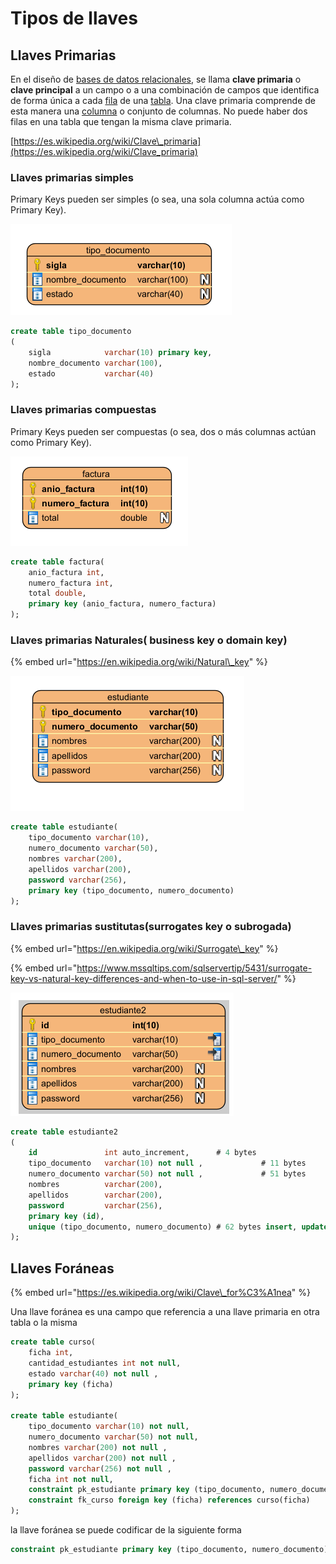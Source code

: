 # Tipos de llaves

## Llaves Primarias

En el diseño de [bases de datos relacionales](https://es.wikipedia.org/wiki/Base_de_datos_relacional), se llama **clave primaria** o **clave principal** a un campo o a una combinación de campos que identifica de forma única a cada [fila](https://es.wikipedia.org/wiki/Registro_%28base_de_datos%29) de una [tabla](https://es.wikipedia.org/wiki/Tabla_%28base_de_datos%29). Una clave primaria comprende de esta manera una [columna](https://es.wikipedia.org/wiki/Columna_%28base_de_datos%29) o conjunto de columnas. No puede haber dos filas en una tabla que tengan la misma clave primaria.

[https://es.wikipedia.org/wiki/Clave\_primaria](https://es.wikipedia.org/wiki/Clave_primaria)

### Llaves primarias simples

Primary Keys pueden ser simples \(o sea, una sola columna actúa como Primary Key\).

![](../../.gitbook/assets/image%20%283%29.png)

```sql
create table tipo_documento
(
    sigla            varchar(10) primary key,
    nombre_documento varchar(100),
    estado           varchar(40)
);
```

### Llaves primarias compuestas

Primary Keys pueden ser compuestas \(o sea, dos o más columnas actúan como Primary Key\).

![](../../.gitbook/assets/image%20%288%29.png)

```sql
create table factura(
    anio_factura int,
    numero_factura int,
    total double,
    primary key (anio_factura, numero_factura)
);
```

### Llaves primarias Naturales\( **business key o**  **domain key\)**

{% embed url="https://en.wikipedia.org/wiki/Natural\_key" %}

![](../../.gitbook/assets/image%20%282%29.png)

```sql
create table estudiante(
    tipo_documento varchar(10),
    numero_documento varchar(50),
    nombres varchar(200),
    apellidos varchar(200),
    password varchar(256),
    primary key (tipo_documento, numero_documento)
);
```

### Llaves primarias sustitutas\(surrogates key o subrogada\)

{% embed url="https://en.wikipedia.org/wiki/Surrogate\_key" %}

{% embed url="https://www.mssqltips.com/sqlservertip/5431/surrogate-key-vs-natural-key-differences-and-when-to-use-in-sql-server/" %}

![](../../.gitbook/assets/image%20%286%29.png)

```sql
create table estudiante2
(
    id               int auto_increment,      # 4 bytes
    tipo_documento   varchar(10) not null ,             # 11 bytes
    numero_documento varchar(50) not null ,             # 51 bytes
    nombres          varchar(200),
    apellidos        varchar(200),
    password         varchar(256),
    primary key (id),
    unique (tipo_documento, numero_documento) # 62 bytes insert, update
);
```

## Llaves Foráneas

{% embed url="https://es.wikipedia.org/wiki/Clave\_for%C3%A1nea" %}

Una llave foránea es una campo que referencia a una llave primaria en otra tabla o la misma

```sql
create table curso(
    ficha int,
    cantidad_estudiantes int not null,
    estado varchar(40) not null ,
    primary key (ficha)
);

create table estudiante(
    tipo_documento varchar(10) not null,
    numero_documento varchar(50) not null,
    nombres varchar(200) not null ,
    apellidos varchar(200) not null ,
    password varchar(256) not null ,
    ficha int not null,
    constraint pk_estudiante primary key (tipo_documento, numero_documento),
    constraint fk_curso foreign key (ficha) references curso(ficha)
);
```

la llave foránea se puede codificar de la siguiente forma

```sql
constraint pk_estudiante primary key (tipo_documento, numero_documento)
```

